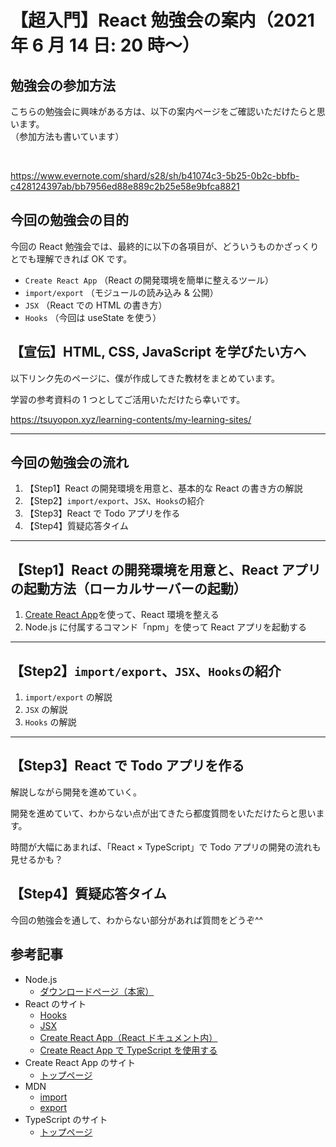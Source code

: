 # 【超入門】React 勉強会の案内（2021 年 6 月 14 日: 20 時〜）

## 勉強会の参加方法

こちらの勉強会に興味がある方は、以下の案内ページをご確認いただけたらと思います。
<br/>
（参加方法も書いています）

<br/>

https://www.evernote.com/shard/s28/sh/b41074c3-5b25-0b2c-bbfb-c428124397ab/bb7956ed88e889c2b25e58e9bfca8821

## 今回の勉強会の目的

今回の React 勉強会では、最終的に以下の各項目が、どういうものかざっくりとでも理解できれば OK です。

- `Create React App` （React の開発環境を簡単に整えるツール）
- `import/export` （モジュールの読み込み & 公開）
- `JSX` （React での HTML の書き方）
- `Hooks` （今回は useState を使う）

## 【宣伝】HTML, CSS, JavaScript を学びたい方へ

以下リンク先のページに、僕が作成してきた教材をまとめています。

学習の参考資料の 1 つとしてご活用いただけたら幸いです。

https://tsuyopon.xyz/learning-contents/my-learning-sites/

---

## 今回の勉強会の流れ

1. 【Step1】React の開発環境を用意と、基本的な React の書き方の解説
1. 【Step2】`import/export`、`JSX`、`Hooks`の紹介
1. 【Step3】React で Todo アプリを作る
1. 【Step4】質疑応答タイム

---

## 【Step1】React の開発環境を用意と、React アプリの起動方法（ローカルサーバーの起動）

1. [Create React App](https://create-react-app.dev/)を使って、React 環境を整える
1. Node.js に付属するコマンド「npm」を使って React アプリを起動する

---

## 【Step2】`import/export`、`JSX`、`Hooks`の紹介

1. `import/export` の解説
1. `JSX` の解説
1. `Hooks` の解説

---

## 【Step3】React で Todo アプリを作る

解説しながら開発を進めていく。

開発を進めていて、わからない点が出てきたら都度質問をいただけたらと思います。

時間が大幅にあまれば、「React × TypeScript」で Todo アプリの開発の流れも見せるかも？

## 【Step4】質疑応答タイム

今回の勉強会を通して、わからない部分があれば質問をどうぞ^^

## 参考記事

- Node.js
  - [ダウンロードページ（本家）](https://nodejs.org/ja/)
- React のサイト
  - [Hooks](https://ja.reactjs.org/docs/hooks-intro.html)
  - [JSX](https://ja.reactjs.org/docs/introducing-jsx.html#gatsby-focus-wrapper)
  - [Create React App（React ドキュメント内）](https://ja.reactjs.org/docs/create-a-new-react-app.html#create-react-app)
  - [Create React App で TypeScript を使用する](https://ja.reactjs.org/docs/static-type-checking.html#using-typescript-with-create-react-app)
- Create React App のサイト
  - [トップページ](https://create-react-app.dev/)
- MDN
  - [import](https://developer.mozilla.org/ja/docs/Web/JavaScript/Reference/Statements/import)
  - [export](https://developer.mozilla.org/ja/docs/Web/JavaScript/Reference/Statements/export)
- TypeScript のサイト
  - [トップページ](https://www.typescriptlang.org/)

